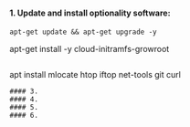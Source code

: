 #### 1. Update and install optionality software:
```
apt-get update && apt-get upgrade -y
```
apt-get install -y cloud-initramfs-growroot
```
```
apt install mlocate htop iftop net-tools git curl
```
#### 3. 
#### 4. 
#### 5. 
#### 6. 
